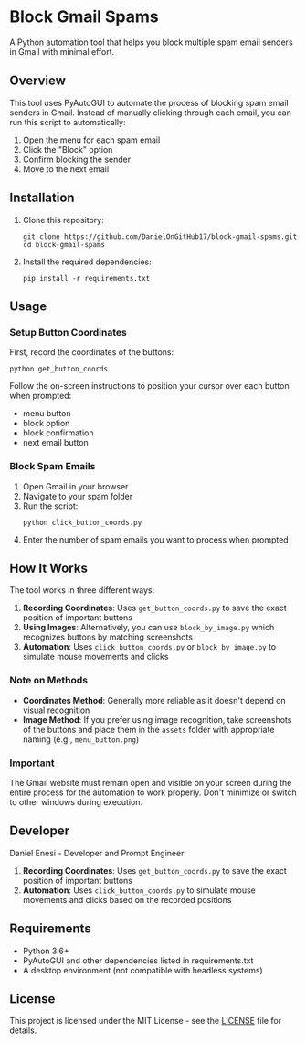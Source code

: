 # Block Gmail Spams

A Python automation tool that helps you block multiple spam email senders in Gmail with minimal effort.

## Overview

This tool uses PyAutoGUI to automate the process of blocking spam email senders in Gmail. Instead of manually clicking through each email, you can run this script to automatically:

1. Open the menu for each spam email
2. Click the "Block" option
3. Confirm blocking the sender
4. Move to the next email

## Installation

1. Clone this repository:
    ```
    git clone https://github.com/DanielOnGitHub17/block-gmail-spams.git
    cd block-gmail-spams
    ```

2. Install the required dependencies:
    ```
    pip install -r requirements.txt
    ```

## Usage

### Setup Button Coordinates

First, record the coordinates of the buttons:

```
python get_button_coords
```

Follow the on-screen instructions to position your cursor over each button when prompted:
- menu button
- block option
- block confirmation
- next email button

### Block Spam Emails

1. Open Gmail in your browser
2. Navigate to your spam folder
3. Run the script:
    ```
    python click_button_coords.py
    ```
4. Enter the number of spam emails you want to process when prompted

## How It Works

The tool works in three different ways:
1. **Recording Coordinates**: Uses `get_button_coords.py` to save the exact position of important buttons
2. **Using Images**: Alternatively, you can use `block_by_image.py` which recognizes buttons by matching screenshots
3. **Automation**: Uses `click_button_coords.py` or `block_by_image.py` to simulate mouse movements and clicks

### Note on Methods
- **Coordinates Method**: Generally more reliable as it doesn't depend on visual recognition
- **Image Method**: If you prefer using image recognition, take screenshots of the buttons and place them in the `assets` folder with appropriate naming (e.g., `menu_button.png`)

### Important 
The Gmail website must remain open and visible on your screen during the entire process for the automation to work properly. Don't minimize or switch to other windows during execution.

## Developer
Daniel Enesi - Developer and Prompt Engineer
1. **Recording Coordinates**: Uses `get_button_coords.py` to save the exact position of important buttons
2. **Automation**: Uses `click_button_coords.py` to simulate mouse movements and clicks based on the recorded positions

## Requirements

- Python 3.6+
- PyAutoGUI and other dependencies listed in requirements.txt
- A desktop environment (not compatible with headless systems)

## License

This project is licensed under the MIT License - see the [LICENSE](LICENSE) file for details.


